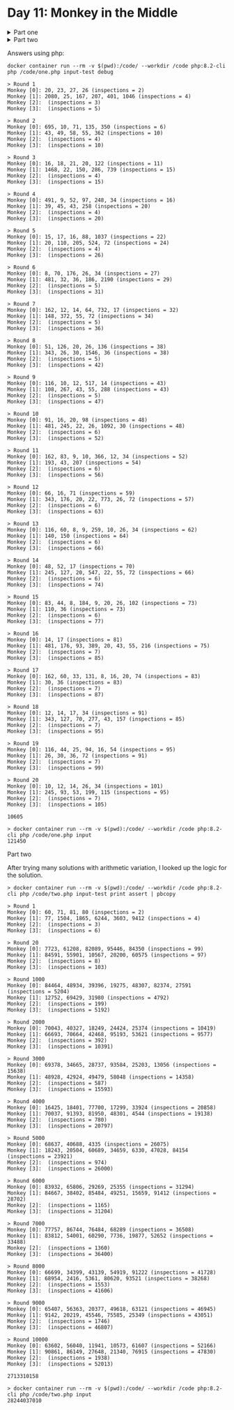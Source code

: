 # Day 11: Monkey in the Middle

<details>
<summary>Part one</summary>
As you finally start making your way upriver, you realize your pack is much lighter than you remember. Just then, one of the items from your pack goes flying overhead. Monkeys are playing Keep Away with your missing things!

To get your stuff back, you need to be able to predict where the monkeys will throw your items. After some careful observation, you realize the monkeys operate based on how worried you are about each item.

You take some notes (your puzzle input) on the items each monkey currently has, how worried you are about those items, and how the monkey makes decisions based on your worry level. For example:

```
Monkey 0:
  Starting items: 79, 98
  Operation: new = old * 19
  Test: divisible by 23
    If true: throw to monkey 2
    If false: throw to monkey 3

Monkey 1:
  Starting items: 54, 65, 75, 74
  Operation: new = old + 6
  Test: divisible by 19
    If true: throw to monkey 2
    If false: throw to monkey 0

Monkey 2:
  Starting items: 79, 60, 97
  Operation: new = old * old
  Test: divisible by 13
    If true: throw to monkey 1
    If false: throw to monkey 3

Monkey 3:
  Starting items: 74
  Operation: new = old + 3
  Test: divisible by 17
    If true: throw to monkey 0
    If false: throw to monkey 1
```

Each monkey has several attributes:

    Starting items lists your worry level for each item the monkey is currently holding in the order they will be inspected.
    Operation shows how your worry level changes as that monkey inspects an item. (An operation like new = old * 5 means that your worry level after the monkey inspected the item is five times whatever your worry level was before inspection.)
    Test shows how the monkey uses your worry level to decide where to throw an item next.
        If true shows what happens with an item if the Test was true.
        If false shows what happens with an item if the Test was false.

After each monkey inspects an item but before it tests your worry level, your relief that the monkey's inspection didn't damage the item causes your worry level to be divided by three and rounded down to the nearest integer.

The monkeys take turns inspecting and throwing items. On a single monkey's turn, it inspects and throws all of the items it is holding one at a time and in the order listed. Monkey 0 goes first, then monkey 1, and so on until each monkey has had one turn. The process of each monkey taking a single turn is called a round.

When a monkey throws an item to another monkey, the item goes on the end of the recipient monkey's list. A monkey that starts a round with no items could end up inspecting and throwing many items by the time its turn comes around. If a monkey is holding no items at the start of its turn, its turn ends.

In the above example, the first round proceeds as follows:

```
Monkey 0:
  Monkey inspects an item with a worry level of 79.
    Worry level is multiplied by 19 to 1501.
    Monkey gets bored with item. Worry level is divided by 3 to 500.
    Current worry level is not divisible by 23.
    Item with worry level 500 is thrown to monkey 3.
  Monkey inspects an item with a worry level of 98.
    Worry level is multiplied by 19 to 1862.
    Monkey gets bored with item. Worry level is divided by 3 to 620.
    Current worry level is not divisible by 23.
    Item with worry level 620 is thrown to monkey 3.
Monkey 1:
  Monkey inspects an item with a worry level of 54.
    Worry level increases by 6 to 60.
    Monkey gets bored with item. Worry level is divided by 3 to 20.
    Current worry level is not divisible by 19.
    Item with worry level 20 is thrown to monkey 0.
  Monkey inspects an item with a worry level of 65.
    Worry level increases by 6 to 71.
    Monkey gets bored with item. Worry level is divided by 3 to 23.
    Current worry level is not divisible by 19.
    Item with worry level 23 is thrown to monkey 0.
  Monkey inspects an item with a worry level of 75.
    Worry level increases by 6 to 81.
    Monkey gets bored with item. Worry level is divided by 3 to 27.
    Current worry level is not divisible by 19.
    Item with worry level 27 is thrown to monkey 0.
  Monkey inspects an item with a worry level of 74.
    Worry level increases by 6 to 80.
    Monkey gets bored with item. Worry level is divided by 3 to 26.
    Current worry level is not divisible by 19.
    Item with worry level 26 is thrown to monkey 0.
Monkey 2:
  Monkey inspects an item with a worry level of 79.
    Worry level is multiplied by itself to 6241.
    Monkey gets bored with item. Worry level is divided by 3 to 2080.
    Current worry level is divisible by 13.
    Item with worry level 2080 is thrown to monkey 1.
  Monkey inspects an item with a worry level of 60.
    Worry level is multiplied by itself to 3600.
    Monkey gets bored with item. Worry level is divided by 3 to 1200.
    Current worry level is not divisible by 13.
    Item with worry level 1200 is thrown to monkey 3.
  Monkey inspects an item with a worry level of 97.
    Worry level is multiplied by itself to 9409.
    Monkey gets bored with item. Worry level is divided by 3 to 3136.
    Current worry level is not divisible by 13.
    Item with worry level 3136 is thrown to monkey 3.
Monkey 3:
  Monkey inspects an item with a worry level of 74.
    Worry level increases by 3 to 77.
    Monkey gets bored with item. Worry level is divided by 3 to 25.
    Current worry level is not divisible by 17.
    Item with worry level 25 is thrown to monkey 1.
  Monkey inspects an item with a worry level of 500.
    Worry level increases by 3 to 503.
    Monkey gets bored with item. Worry level is divided by 3 to 167.
    Current worry level is not divisible by 17.
    Item with worry level 167 is thrown to monkey 1.
  Monkey inspects an item with a worry level of 620.
    Worry level increases by 3 to 623.
    Monkey gets bored with item. Worry level is divided by 3 to 207.
    Current worry level is not divisible by 17.
    Item with worry level 207 is thrown to monkey 1.
  Monkey inspects an item with a worry level of 1200.
    Worry level increases by 3 to 1203.
    Monkey gets bored with item. Worry level is divided by 3 to 401.
    Current worry level is not divisible by 17.
    Item with worry level 401 is thrown to monkey 1.
  Monkey inspects an item with a worry level of 3136.
    Worry level increases by 3 to 3139.
    Monkey gets bored with item. Worry level is divided by 3 to 1046.
    Current worry level is not divisible by 17.
    Item with worry level 1046 is thrown to monkey 1.
```

After round 1, the monkeys are holding items with these worry levels:

```
Monkey 0: 20, 23, 27, 26
Monkey 1: 2080, 25, 167, 207, 401, 1046
Monkey 2: 
Monkey 3: 
```

Monkeys 2 and 3 aren't holding any items at the end of the round; they both inspected items during the round and threw them all before the round ended.

This process continues for a few more rounds:

```
After round 2, the monkeys are holding items with these worry levels:
Monkey 0: 695, 10, 71, 135, 350
Monkey 1: 43, 49, 58, 55, 362
Monkey 2: 
Monkey 3: 

After round 3, the monkeys are holding items with these worry levels:
Monkey 0: 16, 18, 21, 20, 122
Monkey 1: 1468, 22, 150, 286, 739
Monkey 2: 
Monkey 3: 

After round 4, the monkeys are holding items with these worry levels:
Monkey 0: 491, 9, 52, 97, 248, 34
Monkey 1: 39, 45, 43, 258
Monkey 2: 
Monkey 3: 

After round 5, the monkeys are holding items with these worry levels:
Monkey 0: 15, 17, 16, 88, 1037
Monkey 1: 20, 110, 205, 524, 72
Monkey 2: 
Monkey 3: 

After round 6, the monkeys are holding items with these worry levels:
Monkey 0: 8, 70, 176, 26, 34
Monkey 1: 481, 32, 36, 186, 2190
Monkey 2: 
Monkey 3: 

After round 7, the monkeys are holding items with these worry levels:
Monkey 0: 162, 12, 14, 64, 732, 17
Monkey 1: 148, 372, 55, 72
Monkey 2: 
Monkey 3: 

After round 8, the monkeys are holding items with these worry levels:
Monkey 0: 51, 126, 20, 26, 136
Monkey 1: 343, 26, 30, 1546, 36
Monkey 2: 
Monkey 3: 

After round 9, the monkeys are holding items with these worry levels:
Monkey 0: 116, 10, 12, 517, 14
Monkey 1: 108, 267, 43, 55, 288
Monkey 2: 
Monkey 3: 

After round 10, the monkeys are holding items with these worry levels:
Monkey 0: 91, 16, 20, 98
Monkey 1: 481, 245, 22, 26, 1092, 30
Monkey 2: 
Monkey 3: 

...

After round 15, the monkeys are holding items with these worry levels:
Monkey 0: 83, 44, 8, 184, 9, 20, 26, 102
Monkey 1: 110, 36
Monkey 2: 
Monkey 3: 

...

After round 20, the monkeys are holding items with these worry levels:
Monkey 0: 10, 12, 14, 26, 34
Monkey 1: 245, 93, 53, 199, 115
Monkey 2: 
Monkey 3: 
```

Chasing all of the monkeys at once is impossible; you're going to have to focus on the two most active monkeys if you want any hope of getting your stuff back. Count the total number of times each monkey inspects items over 20 rounds:

```
Monkey 0 inspected items 101 times.
Monkey 1 inspected items 95 times.
Monkey 2 inspected items 7 times.
Monkey 3 inspected items 105 times.
```

In this example, the two most active monkeys inspected items 101 and 105 times. The level of monkey business in this situation can be found by multiplying these together: 10605.

Figure out which monkeys to chase by counting how many items they inspect over 20 rounds. What is the level of monkey business after 20 rounds of stuff-slinging simian shenanigans?
</details>

<details>
<summary>Part two</summary>
You're worried you might not ever get your items back. So worried, in fact, that your relief that a monkey's inspection didn't damage an item no longer causes your worry level to be divided by three.

Unfortunately, that relief was all that was keeping your worry levels from reaching ridiculous levels. You'll need to find another way to keep your worry levels manageable.

At this rate, you might be putting up with these monkeys for a very long time - possibly 10000 rounds!

With these new rules, you can still figure out the monkey business after 10000 rounds. Using the same example above:

```
== After round 1 ==
Monkey 0 inspected items 2 times.
Monkey 1 inspected items 4 times.
Monkey 2 inspected items 3 times.
Monkey 3 inspected items 6 times.

== After round 20 ==
Monkey 0 inspected items 99 times.
Monkey 1 inspected items 97 times.
Monkey 2 inspected items 8 times.
Monkey 3 inspected items 103 times.

== After round 1000 ==
Monkey 0 inspected items 5204 times.
Monkey 1 inspected items 4792 times.
Monkey 2 inspected items 199 times.
Monkey 3 inspected items 5192 times.

== After round 2000 ==
Monkey 0 inspected items 10419 times.
Monkey 1 inspected items 9577 times.
Monkey 2 inspected items 392 times.
Monkey 3 inspected items 10391 times.

== After round 3000 ==
Monkey 0 inspected items 15638 times.
Monkey 1 inspected items 14358 times.
Monkey 2 inspected items 587 times.
Monkey 3 inspected items 15593 times.

== After round 4000 ==
Monkey 0 inspected items 20858 times.
Monkey 1 inspected items 19138 times.
Monkey 2 inspected items 780 times.
Monkey 3 inspected items 20797 times.

== After round 5000 ==
Monkey 0 inspected items 26075 times.
Monkey 1 inspected items 23921 times.
Monkey 2 inspected items 974 times.
Monkey 3 inspected items 26000 times.

== After round 6000 ==
Monkey 0 inspected items 31294 times.
Monkey 1 inspected items 28702 times.
Monkey 2 inspected items 1165 times.
Monkey 3 inspected items 31204 times.

== After round 7000 ==
Monkey 0 inspected items 36508 times.
Monkey 1 inspected items 33488 times.
Monkey 2 inspected items 1360 times.
Monkey 3 inspected items 36400 times.

== After round 8000 ==
Monkey 0 inspected items 41728 times.
Monkey 1 inspected items 38268 times.
Monkey 2 inspected items 1553 times.
Monkey 3 inspected items 41606 times.

== After round 9000 ==
Monkey 0 inspected items 46945 times.
Monkey 1 inspected items 43051 times.
Monkey 2 inspected items 1746 times.
Monkey 3 inspected items 46807 times.

== After round 10000 ==
Monkey 0 inspected items 52166 times.
Monkey 1 inspected items 47830 times.
Monkey 2 inspected items 1938 times.
Monkey 3 inspected items 52013 times.
```

After 10000 rounds, the two most active monkeys inspected items 52166 and 52013 times. Multiplying these together, the level of monkey business in this situation is now 2713310158.

Worry levels are no longer divided by three after each item is inspected; you'll need to find another way to keep your worry levels manageable. Starting again from the initial state in your puzzle input, what is the level of monkey business after 10000 rounds?
</details>

Answers using php:
```
docker container run --rm -v $(pwd):/code/ --workdir /code php:8.2-cli php /code/one.php input-test debug

> Round 1
Monkey [0]: 20, 23, 27, 26 (inspections = 2)
Monkey [1]: 2080, 25, 167, 207, 401, 1046 (inspections = 4)
Monkey [2]:  (inspections = 3)
Monkey [3]:  (inspections = 5)

> Round 2
Monkey [0]: 695, 10, 71, 135, 350 (inspections = 6)
Monkey [1]: 43, 49, 58, 55, 362 (inspections = 10)
Monkey [2]:  (inspections = 4)
Monkey [3]:  (inspections = 10)

> Round 3
Monkey [0]: 16, 18, 21, 20, 122 (inspections = 11)
Monkey [1]: 1468, 22, 150, 286, 739 (inspections = 15)
Monkey [2]:  (inspections = 4)
Monkey [3]:  (inspections = 15)

> Round 4
Monkey [0]: 491, 9, 52, 97, 248, 34 (inspections = 16)
Monkey [1]: 39, 45, 43, 258 (inspections = 20)
Monkey [2]:  (inspections = 4)
Monkey [3]:  (inspections = 20)

> Round 5
Monkey [0]: 15, 17, 16, 88, 1037 (inspections = 22)
Monkey [1]: 20, 110, 205, 524, 72 (inspections = 24)
Monkey [2]:  (inspections = 4)
Monkey [3]:  (inspections = 26)

> Round 6
Monkey [0]: 8, 70, 176, 26, 34 (inspections = 27)
Monkey [1]: 481, 32, 36, 186, 2190 (inspections = 29)
Monkey [2]:  (inspections = 5)
Monkey [3]:  (inspections = 31)

> Round 7
Monkey [0]: 162, 12, 14, 64, 732, 17 (inspections = 32)
Monkey [1]: 148, 372, 55, 72 (inspections = 34)
Monkey [2]:  (inspections = 5)
Monkey [3]:  (inspections = 36)

> Round 8
Monkey [0]: 51, 126, 20, 26, 136 (inspections = 38)
Monkey [1]: 343, 26, 30, 1546, 36 (inspections = 38)
Monkey [2]:  (inspections = 5)
Monkey [3]:  (inspections = 42)

> Round 9
Monkey [0]: 116, 10, 12, 517, 14 (inspections = 43)
Monkey [1]: 108, 267, 43, 55, 288 (inspections = 43)
Monkey [2]:  (inspections = 5)
Monkey [3]:  (inspections = 47)

> Round 10
Monkey [0]: 91, 16, 20, 98 (inspections = 48)
Monkey [1]: 481, 245, 22, 26, 1092, 30 (inspections = 48)
Monkey [2]:  (inspections = 6)
Monkey [3]:  (inspections = 52)

> Round 11
Monkey [0]: 162, 83, 9, 10, 366, 12, 34 (inspections = 52)
Monkey [1]: 193, 43, 207 (inspections = 54)
Monkey [2]:  (inspections = 6)
Monkey [3]:  (inspections = 56)

> Round 12
Monkey [0]: 66, 16, 71 (inspections = 59)
Monkey [1]: 343, 176, 20, 22, 773, 26, 72 (inspections = 57)
Monkey [2]:  (inspections = 6)
Monkey [3]:  (inspections = 63)

> Round 13
Monkey [0]: 116, 60, 8, 9, 259, 10, 26, 34 (inspections = 62)
Monkey [1]: 140, 150 (inspections = 64)
Monkey [2]:  (inspections = 6)
Monkey [3]:  (inspections = 66)

> Round 14
Monkey [0]: 48, 52, 17 (inspections = 70)
Monkey [1]: 245, 127, 20, 547, 22, 55, 72 (inspections = 66)
Monkey [2]:  (inspections = 6)
Monkey [3]:  (inspections = 74)

> Round 15
Monkey [0]: 83, 44, 8, 184, 9, 20, 26, 102 (inspections = 73)
Monkey [1]: 110, 36 (inspections = 73)
Monkey [2]:  (inspections = 6)
Monkey [3]:  (inspections = 77)

> Round 16
Monkey [0]: 14, 17 (inspections = 81)
Monkey [1]: 481, 176, 93, 389, 20, 43, 55, 216 (inspections = 75)
Monkey [2]:  (inspections = 7)
Monkey [3]:  (inspections = 85)

> Round 17
Monkey [0]: 162, 60, 33, 131, 8, 16, 20, 74 (inspections = 83)
Monkey [1]: 30, 36 (inspections = 83)
Monkey [2]:  (inspections = 7)
Monkey [3]:  (inspections = 87)

> Round 18
Monkey [0]: 12, 14, 17, 34 (inspections = 91)
Monkey [1]: 343, 127, 70, 277, 43, 157 (inspections = 85)
Monkey [2]:  (inspections = 7)
Monkey [3]:  (inspections = 95)

> Round 19
Monkey [0]: 116, 44, 25, 94, 16, 54 (inspections = 95)
Monkey [1]: 26, 30, 36, 72 (inspections = 91)
Monkey [2]:  (inspections = 7)
Monkey [3]:  (inspections = 99)

> Round 20
Monkey [0]: 10, 12, 14, 26, 34 (inspections = 101)
Monkey [1]: 245, 93, 53, 199, 115 (inspections = 95)
Monkey [2]:  (inspections = 7)
Monkey [3]:  (inspections = 105)

10605

> docker container run --rm -v $(pwd):/code/ --workdir /code php:8.2-cli php /code/one.php input
121450
```

Part two

After trying many solutions with arithmetic variation, I looked up the logic for the solution.
```
> docker container run --rm -v $(pwd):/code/ --workdir /code php:8.2-cli php /code/two.php input-test print assert | pbcopy

> Round 1
Monkey [0]: 60, 71, 81, 80 (inspections = 2)
Monkey [1]: 77, 1504, 1865, 6244, 3603, 9412 (inspections = 4)
Monkey [2]:  (inspections = 3)
Monkey [3]:  (inspections = 6)

> Round 20
Monkey [0]: 7723, 61208, 82089, 95446, 84350 (inspections = 99)
Monkey [1]: 84591, 55901, 10567, 20200, 60575 (inspections = 97)
Monkey [2]:  (inspections = 8)
Monkey [3]:  (inspections = 103)

> Round 1000
Monkey [0]: 84464, 48934, 39396, 19275, 48307, 82374, 27591 (inspections = 5204)
Monkey [1]: 12752, 69429, 31980 (inspections = 4792)
Monkey [2]:  (inspections = 199)
Monkey [3]:  (inspections = 5192)

> Round 2000
Monkey [0]: 70043, 40327, 18249, 24424, 25374 (inspections = 10419)
Monkey [1]: 66693, 70664, 42468, 95193, 53621 (inspections = 9577)
Monkey [2]:  (inspections = 392)
Monkey [3]:  (inspections = 10391)

> Round 3000
Monkey [0]: 69378, 34665, 28737, 93584, 25203, 13056 (inspections = 15638)
Monkey [1]: 48928, 42924, 49479, 58048 (inspections = 14358)
Monkey [2]:  (inspections = 587)
Monkey [3]:  (inspections = 15593)

> Round 4000
Monkey [0]: 16425, 18401, 77700, 17299, 33924 (inspections = 20858)
Monkey [1]: 70037, 91393, 81950, 48301, 4544 (inspections = 19138)
Monkey [2]:  (inspections = 780)
Monkey [3]:  (inspections = 20797)

> Round 5000
Monkey [0]: 68637, 40688, 4335 (inspections = 26075)
Monkey [1]: 18243, 20504, 60689, 34659, 6330, 47028, 84154 (inspections = 23921)
Monkey [2]:  (inspections = 974)
Monkey [3]:  (inspections = 26000)

> Round 6000
Monkey [0]: 83932, 65806, 29269, 25355 (inspections = 31294)
Monkey [1]: 84667, 38402, 85484, 49251, 15659, 91412 (inspections = 28702)
Monkey [2]:  (inspections = 1165)
Monkey [3]:  (inspections = 31204)

> Round 7000
Monkey [0]: 77757, 86744, 76484, 68289 (inspections = 36508)
Monkey [1]: 83812, 54001, 60290, 7736, 19877, 52652 (inspections = 33488)
Monkey [2]:  (inspections = 1360)
Monkey [3]:  (inspections = 36400)

> Round 8000
Monkey [0]: 66699, 34399, 43139, 54919, 91222 (inspections = 41728)
Monkey [1]: 68954, 2416, 5361, 80620, 93521 (inspections = 38268)
Monkey [2]:  (inspections = 1553)
Monkey [3]:  (inspections = 41606)

> Round 9000
Monkey [0]: 65407, 56363, 20377, 49618, 63121 (inspections = 46945)
Monkey [1]: 9142, 20219, 45546, 75585, 25349 (inspections = 43051)
Monkey [2]:  (inspections = 1746)
Monkey [3]:  (inspections = 46807)

> Round 10000
Monkey [0]: 63602, 56040, 11941, 10573, 61607 (inspections = 52166)
Monkey [1]: 90861, 86149, 27648, 21340, 76915 (inspections = 47830)
Monkey [2]:  (inspections = 1938)
Monkey [3]:  (inspections = 52013)

2713310158

> docker container run --rm -v $(pwd):/code/ --workdir /code php:8.2-cli php /code/two.php input
28244037010

```
